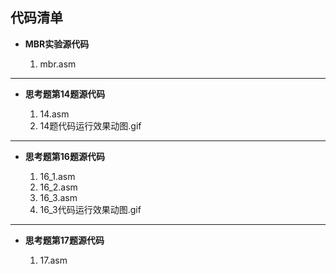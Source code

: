 ## 代码清单

- **MBR实验源代码**

  1. mbr.asm

---

- **思考题第14题源代码**

  1. 14.asm
  2. 14题代码运行效果动图.gif

---

- **思考题第16题源代码**

  1. 16_1.asm
  2. 16_2.asm
  3. 16_3.asm
  4. 16_3代码运行效果动图.gif

---

- **思考题第17题源代码**

  1. 17.asm
